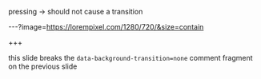 pressing -> should not cause a transition

---?image=https://lorempixel.com/1280/720/&size=contain

<!-- .slide: data-background-transition="none" -->

+++

this slide breaks the `data-background-transition=none`
comment fragment on the previous slide
